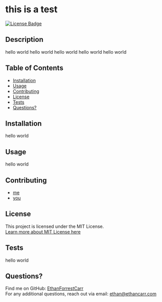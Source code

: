 # this is a test

[![License Badge](https://img.shields.io/badge/License-MIT-blue.svg)](https://opensource.org/licenses/MIT)

## Description
hello world hello world hello world hello world hello world


## Table of Contents
- [Installation](#installation)
- [Usage](#usage)
- [Contributing](#contributing)
- [License](#license)
- [Tests](#tests)
- [Questions?](#questions)

## Installation
hello world

## Usage
hello world

## Contributing
- [me](andHelloWorld)
- [you](andNotHelloWorld)

## License

This project is licensed under the MIT License.  
[Learn more about MIT License here](https://opensource.org/licenses/MIT)
    

## Tests
hello world

## Questions?
Find me on GitHub: [EthanForrestCarr](https://github.com/EthanForrestCarr)  
For any additional questions, reach out via email: ethan@ethancarr.com
